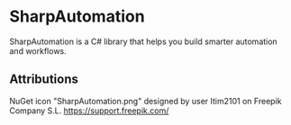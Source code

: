 ﻿# SharpAutomation
SharpAutomation is a C# library that helps you build smarter automation and workflows.

## Attributions
NuGet icon "SharpAutomation.png" designed by user Itim2101 on Freepik Company S.L. https://support.freepik.com/